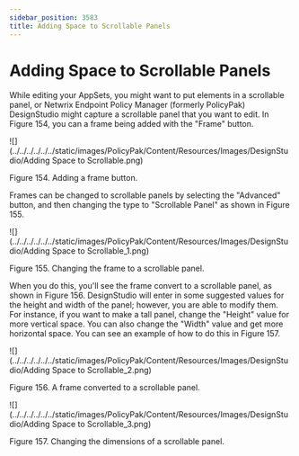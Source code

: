 ```yaml
---
sidebar_position: 3583
title: Adding Space to Scrollable Panels
---
```


# Adding Space to Scrollable Panels

While editing your AppSets, you might want to put elements in a scrollable panel, or Netwrix Endpoint Policy Manager (formerly PolicyPak) DesignStudio might capture a scrollable panel that you want to edit. In Figure 154, you can a frame being added with the "Frame" button.

![](../../../../../../static/images/PolicyPak/Content/Resources/Images/DesignStudio/Adding Space to Scrollable.png)

Figure 154. Adding a frame button.

Frames can be changed to scrollable panels by selecting the "Advanced" button, and then changing the type to "Scrollable Panel" as shown in Figure 155.

![](../../../../../../static/images/PolicyPak/Content/Resources/Images/DesignStudio/Adding Space to Scrollable_1.png)

Figure 155. Changing the frame to a scrollable panel.

When you do this, you'll see the frame convert to a scrollable panel, as shown in Figure 156. DesignStudio will enter in some suggested values for the height and width of the panel; however, you are able to modify them. For instance, if you want to make a tall panel, change the "Height" value for more vertical space. You can also change the "Width" value and get more horizontal space. You can see an example of how to do this in Figure 157.

![](../../../../../../static/images/PolicyPak/Content/Resources/Images/DesignStudio/Adding Space to Scrollable_2.png)

Figure 156. A frame converted to a scrollable panel.

![](../../../../../../static/images/PolicyPak/Content/Resources/Images/DesignStudio/Adding Space to Scrollable_3.png)

Figure 157. Changing the dimensions of a scrollable panel.